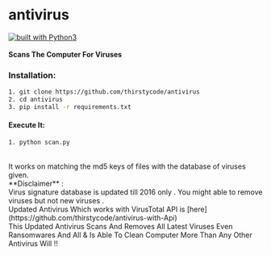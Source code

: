 # antivirus
[![built with Python3](https://img.shields.io/badge/built%20with-Python3-red.svg)](https://www.python.org/)
<br>
<br>
**Scans The Computer For Viruses**
<br>
### Installation:

```bash
1. git clone https://github.com/thirstycode/antivirus
2. cd antivirus
3. pip install -r requirements.txt
```
#### Execute It:
```bash
1. python scan.py
```
<br>
It works on matching the md5 keys of files with the database of viruses given.
<br>
**Disclaimer** :
<br>
<pr>Virus signature database is updated till 2016 only . You might able to remove viruses but not new viruses .
<br>
Updated Antivirus Which works with VirusTotal API is [here](https://github.com/thirstycode/antivirus-with-Api)
<br>
This Updated Antivirus Scans And Removes All Latest Viruses Even Ransomwares And All & Is Able To Clean Computer More Than Any Other Antivirus Will !!
